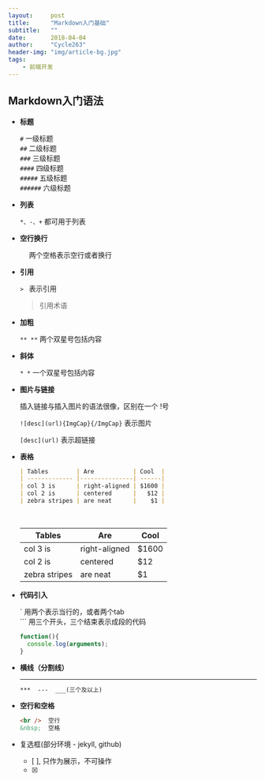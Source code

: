 ```yaml
---
layout:     post
title:      "Markdown入门基础"
subtitle:   ""
date:       2018-04-04
author:     "Cycle263"
header-img: "img/article-bg.jpg"
tags:
    - 前端开发
---
```


## Markdown入门语法

* **标题**  

  `#`       一级标题  
  `##`      二级标题  
  `###`     三级标题  
  `####`    四级标题  
  `#####`   五级标题  
  `######`  六级标题  

* **列表**  

  `*、-、+` 都可用于列表

* **空行换行**  

  `  `  两个空格表示空行或者换行

* **引用**  

  `> `  表示引用

  > 引用术语

* **加粗**

  `** **` 两个双星号包括内容

* **斜体**

  `* *` 一个双星号包括内容

* **图片与链接**  

  插入链接与插入图片的语法很像，区别在一个 !号  

  `![desc](url){ImgCap}{/ImgCap}`  表示图片

  `[desc](url)`  表示超链接

* **表格**  

  ```markdown
  | Tables        | Are           | Cool  |
  | ------------- |---------------| ------|
  | col 3 is      | right-aligned | $1600 |
  | col 2 is      | centered      |   $12 |
  | zebra stripes | are neat      |    $1 |
  ```
  <br />
  
  | Tables        | Are           | Cool  |  
  | ------------- |---------------| ------|  
  | col 3 is      | right-aligned | $1600 |  
  | col 2 is      | centered      |   $12 |  
  | zebra stripes | are neat      |    $1 |  

* **代码引入**  

  \` 用两个表示当行的，或者两个tab    
  \`\`\` 用三个开头，三个结束表示成段的代码

  ```js
  function(){
    console.log(arguments);
  }
  ```

* **横线（分割线）**

  ***

  ```markdown
  ***  ---  ___(三个及以上)
  ```

* **空行和空格**

  ```markdown
  <br />  空行
  &nbsp;  空格
  ```

* 复选框(部分环境 - jekyll, github)

  * [ ], 只作为展示，不可操作

  - [x]